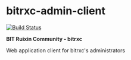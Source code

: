 # bitrxc-admin-client

[![Build Status](https://jenkins.hyperzsb.tech/buildStatus/icon?job=bitrxc-admin-client-dev)](https://jenkins.hyperzsb.tech/job/bitrxc-admin-client-dev/)

**BIT Ruixin Community - bitrxc**

Web application client for bitrxc's administrators

